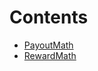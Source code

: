 

# Contents
- [PayoutMath](PayoutMath.sol/library.PayoutMath.md)
- [RewardMath](RewardMath.sol/library.RewardMath.md)
